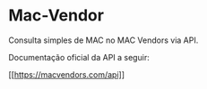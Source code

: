 # Mac-Vendor
Consulta simples de MAC no MAC Vendors via API.

Documentação oficial da API a seguir:


[[https://macvendors.com/api]]
